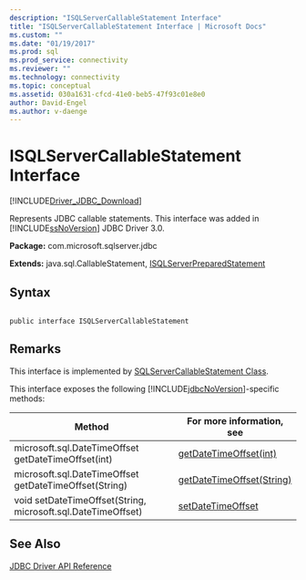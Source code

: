 ```yaml
---
description: "ISQLServerCallableStatement Interface"
title: "ISQLServerCallableStatement Interface | Microsoft Docs"
ms.custom: ""
ms.date: "01/19/2017"
ms.prod: sql
ms.prod_service: connectivity
ms.reviewer: ""
ms.technology: connectivity
ms.topic: conceptual
ms.assetid: 030a1631-cfcd-41e0-beb5-47f93c01e8e0
author: David-Engel
ms.author: v-daenge
---
```

# ISQLServerCallableStatement Interface
[!INCLUDE[Driver_JDBC_Download](../../../includes/driver_jdbc_download.md)]

  Represents JDBC callable statements. This interface was added in [!INCLUDE[ssNoVersion](../../../includes/ssnoversion-md.md)] JDBC Driver 3.0.  
  
 **Package:** com.microsoft.sqlserver.jdbc  
  
 **Extends:** java.sql.CallableStatement, [ISQLServerPreparedStatement](../../../connect/jdbc/reference/isqlserverpreparedstatement-interface.md)  
  
## Syntax  
  
```  
  
public interface ISQLServerCallableStatement  
```  
  
## Remarks  
 This interface is implemented by [SQLServerCallableStatement Class](../../../connect/jdbc/reference/sqlservercallablestatement-class.md).  
  
 This interface exposes the following [!INCLUDE[jdbcNoVersion](../../../includes/jdbcnoversion_md.md)]-specific methods:  
  
|Method|For more information, see|  
|------------|-------------------------------|  
|microsoft.sql.DateTimeOffset getDateTimeOffset(int)|[getDateTimeOffset(int)](../../../connect/jdbc/reference/getdatetimeoffset-method-int.md)|  
|microsoft.sql.DateTimeOffset getDateTimeOffset(String)|[getDateTimeOffset(String)](../../../connect/jdbc/reference/getdatetimeoffset-method-string.md)|  
|void setDateTimeOffset(String, microsoft.sql.DateTimeOffset)|[setDateTimeOffset](../../../connect/jdbc/reference/setdatetimeoffset-method-sqlservercallablestatement.md)|  
  
## See Also  
 [JDBC Driver API Reference](../../../connect/jdbc/reference/jdbc-driver-api-reference.md)  
  
  
